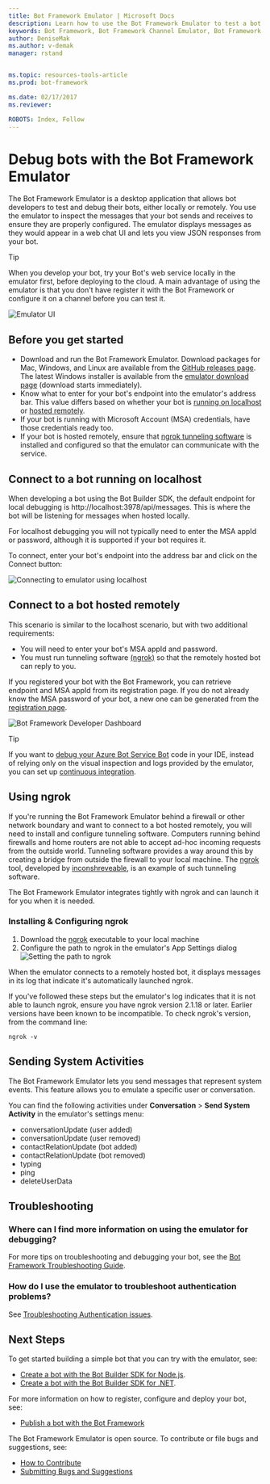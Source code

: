 ```yaml
---
title: Bot Framework Emulator | Microsoft Docs
description: Learn how to use the Bot Framework Emulator to test a bot.
keywords: Bot Framework, Bot Framework Channel Emulator, Bot Framework Emulator, Bot Builder, tool, emulator, test, troubleshoot
author: DeniseMak
ms.author: v-demak
manager: rstand


ms.topic: resources-tools-article
ms.prod: bot-framework

ms.date: 02/17/2017
ms.reviewer:

ROBOTS: Index, Follow
---
```

# Debug bots with the Bot Framework Emulator
The Bot Framework Emulator is a desktop application that allows bot developers to test and debug their bots, either locally or remotely. 
You use the emulator to inspect the messages that your bot sends and receives to ensure they are properly configured. 
The emulator displays messages as they would appear in a web chat UI and lets you view JSON responses from your bot. <!-- and log -->

> [!TIP] 
> When you develop your bot, try your Bot's web service locally in the emulator first, before deploying to the cloud. 
> A main advantage of using the emulator is that you don't have register it with the Bot Framework or configure it on a channel before you can test it. 


![Emulator UI](~/media/emulator/emulator-ui-new.png)

## Before you get started
* Download and run the Bot Framework Emulator. Download packages for Mac, Windows, and Linux are available from the [GitHub releases page](https://github.com/Microsoft/BotFramework-Emulator/releases). The latest Windows installer is available from the [emulator download page](https://emulator.botframework.com) (download starts immediately).
* Know what to enter for your bot's endpoint into the emulator's address bar. This value differs based on whether your bot is [running on localhost](#localhost) or [hosted remotely](#remotehost).
* If your bot is running with Microsoft Account (MSA) credentials, have those credentials ready too.
* If your bot is hosted remotely, ensure that [ngrok tunneling software](#ngrok) is installed and configured so that the emulator can communicate with the service.

## <a id="localhost"></a> Connect to a bot running on localhost
When developing a bot using the Bot Builder SDK, the default endpoint for local debugging is http://localhost:3978/api/messages. This is where the bot will be listening for messages when hosted locally.

For localhost debugging you will not typically need to enter the MSA appId or password, although it is supported if your bot requires it.

To connect, enter your bot's endpoint into the address bar and click on the Connect button:

![Connecting to emulator using localhost](~/media/emulator/emulator-connect_localhost_credentials.png)

## <a id="remotehost"></a> Connect to a bot hosted remotely
This scenario is similar to the localhost scenario, but with two additional requirements:
* You will need to enter your bot's MSA appId and password.
* You must run tunneling software [(ngrok)](#ngrok) so that the remotely hosted bot can reply to you.  

If you registered your bot with the Bot Framework, you can retrieve endpoint and MSA appId from its registration page. If you do not already know the MSA password of your bot, 
a new one can be generated from the <a href="https://dev.botframework.com/" target="_blank">registration page</a>.

![Bot Framework Developer Dashboard](~/media/emulator/dashboard.png)

> [!TIP]
> If you want to [debug your Azure Bot Service Bot][AzureBotDebug] code in your IDE, instead of relying only on the visual inspection and logs provided by the emulator, you can set up [continuous integration][AzureBotContinuousIntegration].

## <a id="ngrok"></a>Using ngrok
If you're running the Bot Framework Emulator behind a firewall or other network boundary and want to connect to a bot hosted remotely, you will need to install and configure tunneling software.
Computers running behind firewalls and home routers are not able to accept ad-hoc incoming requests from the outside world. 
Tunneling software provides a way around this by creating a bridge from outside the firewall to your local machine. The [ngrok][ngrokDownload] tool, developed by [inconshreveable][inconshreveable], is an example of such tunneling software.

The Bot Framework Emulator integrates tightly with ngrok and can launch it for you when it is needed.

### Installing & Configuring ngrok

1. Download the [ngrok][ngrokDownload] executable to your local machine
2. Configure the path to ngrok in the emulator's App Settings dialog
![Setting the path to ngrok](~/media/emulator/emulator-configure_ngrok_path.png)

When the emulator connects to a remotely hosted bot, it displays messages in its log that indicate it's automatically launched ngrok.

If you've followed these steps but the emulator's log indicates that it is not able to launch ngrok, ensure you have ngrok version 2.1.18 or later. Earlier versions have been known to be incompatible.
To check ngrok's version, from the command line:

<code>ngrok -v</code>

## Sending System Activities
The Bot Framework Emulator lets you send messages that represent system events. This feature allows you to emulate a specific user or conversation.

You can find the following activities under **Conversation** > **Send System Activity** in the emulator's settings menu:
* conversationUpdate (user added)
* conversationUpdate (user removed)
* contactRelationUpdate (bot added)
* contactRelationUpdate (bot removed)
* typing
* ping 
* deleteUserData


## Troubleshooting

### Where can I find more information on using the emulator for debugging?
For more tips on troubleshooting and debugging your bot, see the [Bot Framework Troubleshooting Guide][TroubleshootingGuide].

### How do I use the emulator to troubleshoot authentication problems?
See [Troubleshooting Authentication issues][TroubleshootingAuth].


## Next Steps

To get started building a simple bot that you can try with the emulator, see:
* [Create a bot with the Bot Builder SDK for Node.js][NodeGetStarted].
* [Create a bot with the Bot Builder SDK for .NET][CSGetStarted].

For more information on how to register, configure and deploy your bot, see:
* [Publish a bot with the Bot Framework][BotFrameworkPublishOverview]

The Bot Framework Emulator is open source. To contribute or file bugs and suggestions, see:
* [How to Contribute][EmulatorGithubContribute]
* [Submitting Bugs and Suggestions][EmulatorGithubBugs]


[EmulatorGithub]: https://github.com/Microsoft/BotFramework-Emulator
<!-- NOTE: I think the details of how to contribute, like the Contributor License Agreement, 
should remain on GitHub instead of here -->
[EmulatorGithubContribute]: https://github.com/Microsoft/BotFramework-Emulator/wiki/How-to-Contribute
[EmulatorGithubBugs]: https://github.com/Microsoft/BotFramework-Emulator/wiki/Submitting-Bugs-%26-Suggestions

[ngrokDownload]: https://ngrok.com/
[inconshreveable]: https://inconshreveable.com/
[BotFrameworkDevPortal]: https://dev.botframework.com/


<!--TODO: Update these links to point to new content when it's available -->
[AzureBotServices]: https://docs.botframework.com/en-us/azure-bot-service/
[AzureBotContinuousIntegration]: https://docs.botframework.com/en-us/azure-bot-service/manage/setting-up-continuous-integration/#navtitle
[AzureBotDebug]: https://docs.botframework.com/en-us/azure-bot-service/manage/debug/#navtitle
[AzureBotDebugCS]: https://docs.botframework.com/en-us/azure-bot-service/manage/debug/#debugging-c-bots-built-using-the-azure-bot-service-on-windows

[EmulatorConnectPicture]: ~/media/emulator/emulator-connect_localhost_credentials.png
[EmulatorNgrokPath]: ~/media/emulator/emulator-configure_ngrok_path.png
[EmulatorNgrokMonitor]: ~/media/emulator/emulator-testbot-ngrok-monitoring.png
[EmulatorUI]: ~/media/emulator/emulator-ui-new.png

[TroubleshootingGuide]: ~/troubleshoot-general-problems.md
[TroubleshootingAuth]: ~/troubleshoot-authentication-problems.md
[NodeGetStarted]: ~/nodejs/getstarted.md
[CSGetStarted]: ~/dotnet/getstarted.md
[BotFrameworkPublishOverview]: ~/publish-bot-overview.md
[ActivityConcept]: bot-framework-concept-activity.md

